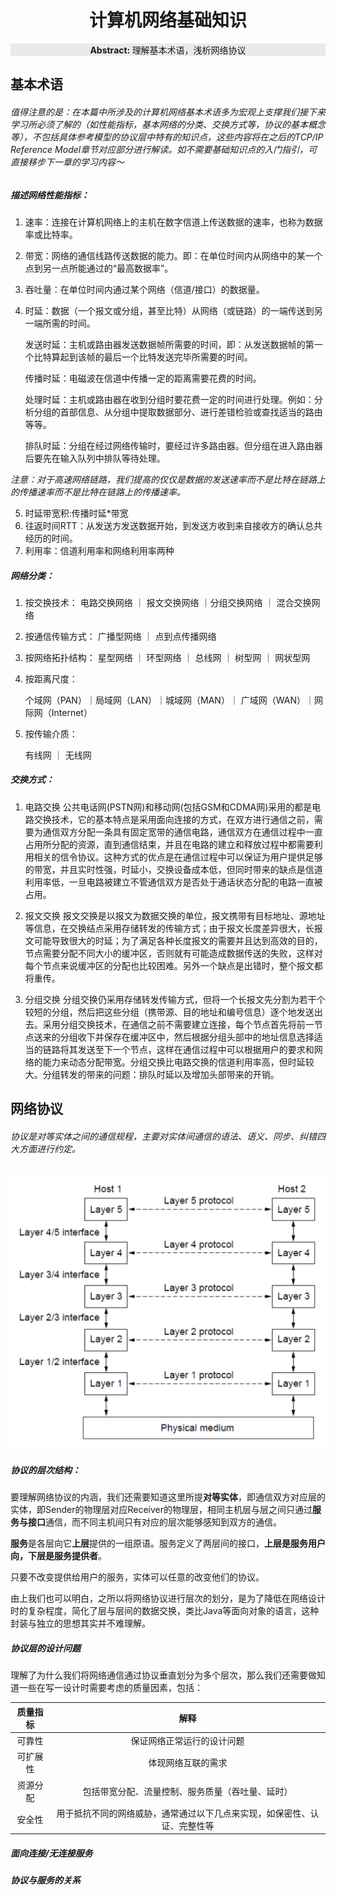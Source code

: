 <div align="center"><h1>计算机网络基础知识</h1></div>

<div align="center" style="background:#eaeaea"><strong>Abstract: </strong>理解基本术语，浅析网络协议</div>

## 基本术语

###### 值得注意的是：在本篇中所涉及的计算机网络基本术语多为宏观上支撑我们接下来学习所必须了解的（如性能指标，基本网络的分类、交换方式等，协议的基本概念等），不包括具体参考模型的协议层中特有的知识点，这些内容将在之后的TCP/IP Reference Model章节对应部分进行解读。如不需要基础知识点的入门指引，可直接移步下一章的学习内容～

##### 描述网络性能指标：

1. 速率：连接在计算机网络上的主机在数字信道上传送数据的速率，也称为数据率或比特率。

2. 带宽：网络的通信线路传送数据的能力。即：在单位时间内从网络中的某一个点到另一点所能通过的“最高数据率”。

3. 吞吐量：在单位时间内通过某个网络（信道/接口）的数据量。

4. 时延：数据（一个报文或分组，甚至比特）从网络（或链路）的一端传送到另一端所需的时间。

   发送时延：主机或路由器发送数据帧所需要的时间，即：从发送数据帧的第一个比特算起到该帧的最后一个比特发送完毕所需要的时间。

   传播时延：电磁波在信道中传播一定的距离需要花费的时间。

   处理时延：主机或路由器在收到分组时要花费一定的时间进行处理。例如：分析分组的首部信息、从分组中提取数据部分、进行差错检验或查找适当的路由等等。

   排队时延：分组在经过网络传输时，要经过许多路由器。但分组在进入路由器后要先在输入队列中排队等待处理。 

*注意：对于高速网络链路，我们提高的仅仅是数据的发送速率而不是比特在链路上的传播速率而不是比特在链路上的传播速率。*

5. 时延带宽积:传播时延*带宽
6. 往返时间RTT：从发送方发送数据开始，到发送方收到来自接收方的确认总共经历的时间。
7. 利用率：信道利用率和网络利用率两种

##### 网络分类：

1. 按交换技术：
   电路交换网络 ｜ 报文交换网络 ｜分组交换网络 ｜ 混合交换网络 

2. 按通信传输方式：
   广播型网络 ｜ 点到点传播网络

3. 按网络拓扑结构：
   星型网络 ｜ 环型网络 ｜ 总线网 ｜ 树型网 ｜ 网状型网

4. 按距离尺度：

   个域网（PAN）｜局域网（LAN）｜城域网（MAN）｜ 广域网（WAN）｜网际网（Internet）

5. 按传输介质：

   有线网 ｜ 无线网

##### 交换方式：

1. 电路交换
   公共电话网(PSTN网)和移动网(包括GSM和CDMA网)采用的都是电路交换技术，它的基本特点是采用面向连接的方式，在双方进行通信之前，需要为通信双方分配一条具有固定宽带的通信电路，通信双方在通信过程中一直占用所分配的资源，直到通信结束，并且在电路的建立和释放过程中都需要利用相关的信令协议。这种方式的优点是在通信过程中可以保证为用户提供足够的带宽，并且实时性强，时延小，交换设备成本低，但同时带来的缺点是信道利用率低，一旦电路被建立不管通信双方是否处于通话状态分配的电路一直被占用。

2. 报文交换
       报文交换是以报文为数据交换的单位，报文携带有目标地址、源地址等信息，在交换结点采用存储转发的传输方式；由于报文长度差异很大，长报文可能导致很大的时延；为了满足各种长度报文的需要并且达到高效的目的，节点需要分配不同大小的缓冲区，否则就有可能造成数据传送的失败，这样对每个节点来说缓冲区的分配也比较困难。另外一个缺点是出错时，整个报文都将重传。

3. 分组交换
       分组交换仍采用存储转发传输方式，但将一个长报文先分割为若干个较短的分组，然后把这些分组（携带源、目的地址和编号信息）逐个地发送出去。采用分组交换技术，在通信之前不需要建立连接，每个节点首先将前一节点送来的分组收下并保存在缓冲区中，然后根据分组头部中的地址信息选择适当的链路将其发送至下一个节点，这样在通信过程中可以根据用户的要求和网络的能力来动态分配带宽。分组交换比电路交换的信道利用率高，但时延较大。分组转发的带来的问题：排队时延以及增加头部带来的开销。   



## 网络协议

###### 协议是对等实体之间的通信规程，主要对实体间通信的语法、语义、同步、纠错四大方面进行约定。

<img src="./img/Protocol-Hierarchies.jpeg" alt="协议层次" style="zoom:50%;" />

##### 协议的层次结构：

要理解网络协议的内涵，我们还需要知道这里所提**对等实体**，即通信双方对应层的实体，即Sender的物理层对应Receiver的物理层，相同主机层与层之间只通过**服务与接口**通信，而不同主机间只有对应的层次能够感知到双方的通信。

**服务**是各层向它**上层**提供的一组原语。服务定义了两层间的接口，**上层是服务用户向，下层是服务提供者**。

只要不改变提供给用户的服务，实体可以任意的改变他们的协议。

由上我们也可以明白，之所以将网络协议进行层次的划分，是为了降低在网络设计时的复杂程度，简化了层与层间的数据交换，类比Java等面向对象的语言，这种封装与独立的思想其实并不难理解。

##### 协议层的设计问题

理解了为什么我们将网络通信通过协议垂直划分为多个层次，那么我们还需要做知道一些在写一设计时需要考虑的质量因素，包括：

| 质量指标 |                             解释                             |
| :------: | :----------------------------------------------------------: |
|  可靠性  |                  保证网络正常运行的设计问题                  |
| 可扩展性 |                      体现网络互联的需求                      |
| 资源分配 |       包括带宽分配、流量控制、服务质量（吞吐量、延时）       |
|  安全性  | 用于抵抗不同的网络威胁，通常通过以下几点来实现，如保密性、认证、完整性等 |

##### 面向连接/无连接服务

##### 协议与服务的关系
